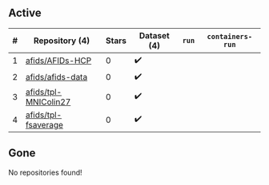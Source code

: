 ## Active
| # | Repository (4) | Stars | Dataset (4) | `run` | `containers-run` |
| --- | --- | --- | --- | --- | --- |
| 1 | [afids/AFIDs-HCP](https://github.com/afids/AFIDs-HCP) | 0 | :heavy_check_mark: |  |  |
| 2 | [afids/afids-data](https://github.com/afids/afids-data) | 0 | :heavy_check_mark: |  |  |
| 3 | [afids/tpl-MNIColin27](https://github.com/afids/tpl-MNIColin27) | 0 | :heavy_check_mark: |  |  |
| 4 | [afids/tpl-fsaverage](https://github.com/afids/tpl-fsaverage) | 0 | :heavy_check_mark: |  |  |

## Gone
No repositories found!
